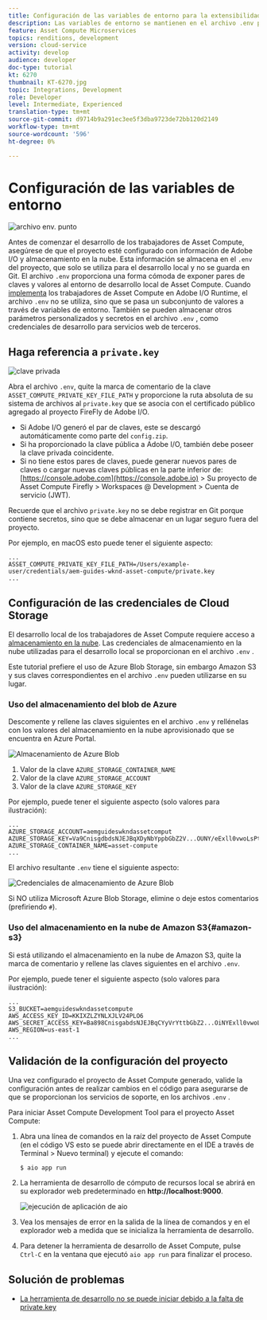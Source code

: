 ```yaml
---
title: Configuración de las variables de entorno para la extensibilidad de Asset Compute
description: Las variables de entorno se mantienen en el archivo .env para el desarrollo local y se utilizan para proporcionar las credenciales de Adobe I/O y las credenciales de almacenamiento en la nube necesarias para el desarrollo local.
feature: Asset Compute Microservices
topics: renditions, development
version: cloud-service
activity: develop
audience: developer
doc-type: tutorial
kt: 6270
thumbnail: KT-6270.jpg
topic: Integrations, Development
role: Developer
level: Intermediate, Experienced
translation-type: tm+mt
source-git-commit: d9714b9a291ec3ee5f3dba9723de72bb120d2149
workflow-type: tm+mt
source-wordcount: '596'
ht-degree: 0%

---
```



# Configuración de las variables de entorno

![archivo env. punto](assets/environment-variables/dot-env-file.png)

Antes de comenzar el desarrollo de los trabajadores de Asset Compute, asegúrese de que el proyecto esté configurado con información de Adobe I/O y almacenamiento en la nube. Esta información se almacena en el `.env` del proyecto, que solo se utiliza para el desarrollo local y no se guarda en Git. El archivo `.env` proporciona una forma cómoda de exponer pares de claves y valores al entorno de desarrollo local de Asset Compute. Cuando [implementa](../deploy/runtime.md) los trabajadores de Asset Compute en Adobe I/O Runtime, el archivo `.env` no se utiliza, sino que se pasa un subconjunto de valores a través de variables de entorno. También se pueden almacenar otros parámetros personalizados y secretos en el archivo `.env` , como credenciales de desarrollo para servicios web de terceros.

## Haga referencia a `private.key`

![clave privada](assets/environment-variables/private-key.png)

Abra el archivo `.env`, quite la marca de comentario de la clave `ASSET_COMPUTE_PRIVATE_KEY_FILE_PATH` y proporcione la ruta absoluta de su sistema de archivos al `private.key` que se asocia con el certificado público agregado al proyecto FireFly de Adobe I/O.

+ Si Adobe I/O generó el par de claves, este se descargó automáticamente como parte del `config.zip`.
+ Si ha proporcionado la clave pública a Adobe I/O, también debe poseer la clave privada coincidente.
+ Si no tiene estos pares de claves, puede generar nuevos pares de claves o cargar nuevas claves públicas en la parte inferior de:
   [https://console.adobe.com](https://console.adobe.io)  > Su proyecto de Asset Compute Firefly > Workspaces @ Development > Cuenta de servicio (JWT).

Recuerde que el archivo `private.key` no se debe registrar en Git porque contiene secretos, sino que se debe almacenar en un lugar seguro fuera del proyecto.

Por ejemplo, en macOS esto puede tener el siguiente aspecto:

```
...
ASSET_COMPUTE_PRIVATE_KEY_FILE_PATH=/Users/example-user/credentials/aem-guides-wknd-asset-compute/private.key
...
```

## Configuración de las credenciales de Cloud Storage

El desarrollo local de los trabajadores de Asset Compute requiere acceso a [almacenamiento en la nube](../set-up/accounts-and-services.md#cloud-storage). Las credenciales de almacenamiento en la nube utilizadas para el desarrollo local se proporcionan en el archivo `.env` .

Este tutorial prefiere el uso de Azure Blob Storage, sin embargo Amazon S3 y sus claves correspondientes en el archivo `.env` pueden utilizarse en su lugar.

### Uso del almacenamiento del blob de Azure

Descomente y rellene las claves siguientes en el archivo `.env` y rellénelas con los valores del almacenamiento en la nube aprovisionado que se encuentra en Azure Portal.

![Almacenamiento de Azure Blob](./assets/environment-variables/azure-portal-credentials.png)

1. Valor de la clave `AZURE_STORAGE_CONTAINER_NAME`
1. Valor de la clave `AZURE_STORAGE_ACCOUNT`
1. Valor de la clave `AZURE_STORAGE_KEY`

Por ejemplo, puede tener el siguiente aspecto (solo valores para ilustración):

```
...
AZURE_STORAGE_ACCOUNT=aemguideswkndassetcomput
AZURE_STORAGE_KEY=Va9CnisgdbdsNJEJBqXDyNbYppbGbZ2V...OUNY/eExll0vwoLsPt/OvbM+B7pkUdpEe7zJhg==
AZURE_STORAGE_CONTAINER_NAME=asset-compute
...
```

El archivo resultante `.env` tiene el siguiente aspecto:

![Credenciales de almacenamiento de Azure Blob](assets/environment-variables/cloud-storage-credentials.png)

Si NO utiliza Microsoft Azure Blob Storage, elimine o deje estos comentarios (prefiriendo `#`).

### Uso del almacenamiento en la nube de Amazon S3{#amazon-s3}

Si está utilizando el almacenamiento en la nube de Amazon S3, quite la marca de comentario y rellene las claves siguientes en el archivo `.env`.

Por ejemplo, puede tener el siguiente aspecto (solo valores para ilustración):

```
...
S3_BUCKET=aemguideswkndassetcompute
AWS_ACCESS_KEY_ID=KKIXZLZYNLXJLV24PLO6
AWS_SECRET_ACCESS_KEY=Ba898CnisgabdsNJEJBqCYyVrYttbGbZ2...OiNYExll0vwoLsPtOv
AWS_REGION=us-east-1
...
```

## Validación de la configuración del proyecto

Una vez configurado el proyecto de Asset Compute generado, valide la configuración antes de realizar cambios en el código para asegurarse de que se proporcionan los servicios de soporte, en los archivos `.env` .

Para iniciar Asset Compute Development Tool para el proyecto Asset Compute:

1. Abra una línea de comandos en la raíz del proyecto de Asset Compute (en el código VS esto se puede abrir directamente en el IDE a través de Terminal > Nuevo terminal) y ejecute el comando:

   ```
   $ aio app run
   ```

1. La herramienta de desarrollo de cómputo de recursos local se abrirá en su explorador web predeterminado en __http://localhost:9000__.

   ![ejecución de aplicación de aio](assets/environment-variables/aio-app-run.png)

1. Vea los mensajes de error en la salida de la línea de comandos y en el explorador web a medida que se inicializa la herramienta de desarrollo.
1. Para detener la herramienta de desarrollo de Asset Compute, pulse `Ctrl-C` en la ventana que ejecutó `aio app run` para finalizar el proceso.

## Solución de problemas

+ [La herramienta de desarrollo no se puede iniciar debido a la falta de private.key](../troubleshooting.md#missing-private-key)
